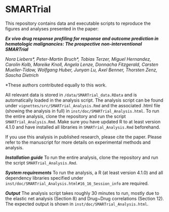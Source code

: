 
# SMARTrial

This repository contains data and executable scripts to reproduce the figures and analyses presented in the paper: 

_**Ex vivo drug response profiling for response and outcome prediction in hematologic malignancies: The prospective non-interventional SMARTrial**_

_Nora Liebers\*, Peter-Martin Bruch\*, Tobias Terzer, Miguel Hernandez, Carolin Kolb, Mareike Knoll, Angela Lenze, Donnacha Fitzgerald, Carsten Mueller-Tidow, Wolfgang Huber, Junyan Lu, Axel Benner, Thorsten Zenz, Sascha Dietrich_

\*These authors contributed equally to this work. 

All relevant data is stored in `/data/SMARTrial_data.RData` and is automatically loaded in the analysis script. The analysis script can be found under `vignettes/src/SMARTrial_Analysis.Rmd` and the associated .html file (showing the analysis in full) in `inst/doc/SMARTrial_Analysis.html`. To run the entire analysis, clone the repository and run the script `SMARTrial_Analysis.Rmd`. Make sure you have updated R to at least version 4.1.0 and have installed all libraries in `SMARTrial_Analysis.Rmd` beforehand. 

If you use this analysis in published research, please cite the paper. Please refer to the manuscript for more details on experimental methods and analysis. 

_***Installation guide***_
To run the entire analysis, clone the repository and run the script `SMARTrial_Analysis.Rmd`. 

_***System requirements***_
To run the analysis, a R (at least version 4.1.0) and all dependency libraries specified under `inst/doc/SMARTrial_Analysis.html#16_16_Session_info` are required. 

_***Output***_
The analysis script takes roughly 30 minutes to run, mostly due to the elastic net analysis (Section 8) and Drug~Drug correlations (Section 12). The expected output is shown in `inst/doc/SMARTrial_Analysis.html`.  